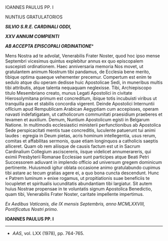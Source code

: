 IOANNES PAULUS PP. I

NUNTIUS GRATULATORIOS

***SILVIO S.R.E. CARDINALI ODDI,***

***XXV ANNUM COMPIENTI***

***AB ACCEPTA EPISCOPALI ORDINATIONE****

Mens Nostra ad te advolat, Venerabilis Frater Noster, quod hoc ipso mense Septembri vicesimus quintus explebitur annus ex quo episcopalem suscepisti ordinationem. Haec anniversaria memoria Nos movet, ut gratulantem animum Nostrum tibi pandamus, de Ecclesia bene merito, tibique optima quaeque vehementer precemur. Compertum est enim te sedulo atque diu operam dedisse huic Apostolicae Sedi, in muneribus multis tibi attributis, atque talenta nequaquam neglexisse. Tibi, Archiepiscopo titulo Mesembriano creato, munus Legati Apostolici in civitate Hierosolymitana primum est concreditum, ibique totis incubuisti viribus ut tranquilla pax et stabilis concordia vigerent. Deinde Apostolici Internuntii oflîcium apud Rempublicam Arabican Aegyptiam cum accepisses, operam navasti indefatigatam, ut catholicorum communitati praesidium praeberes et levamen et auxilium. Demum, Nuntium Apostolicum egisti in Belgarum Natione. In multimodis ecclesiastici ministerii perfunctionibus ab Apostolica Sede perspicacitati mentis tuae concreditis, luculente patuerunt tui animi laudes : egregia in Deum pietas, acris hominum intellegentia, usus rerum, comitas et affabilitas sermonis, quae etiam longinquos a catholicis saeptis alliceret. Quam ob rem aliisque de causis factum est ut in Sacrum Cardinalium Collegium asciscereris, iisque videlicet annumerareris, qui eximii Presbyterii Romanae Ecclesiae sunt participes atque Beati Petri Successorem adiuvant in implendo officio ad universum gregem dominicum pertinente. Huiusmodi igitur oblata occasione animo gratulabundo cupimus tibi astare ac tecum gratias agere ei, a quo bona cuncta descendunt. Hunc « Patrem luminum » enixe rogamus, ut propitiationis suae beneficiis te locupletet et spiritualis iucunditatis abundantiam tibi largiatur. Sit autem huius Nostrae propensae in te voluntatis signum Apostolica Benedictio, quam tibi, Venerabilis Frater Noster, caritate impellente impertimus.

*Ex Aedibus Vaticanis, die IX mensis Septembris, anno MCMLXXVIII, Pontificatus Nostri primo.*

**IOANNES PAULUS PP. I**

* * *

* *AAS*, vol. LXX (1978), pp. 764-765.